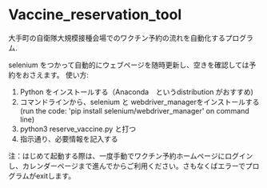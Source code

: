 # Vaccine_reservation_tool
大手町の自衛隊大規模接種会場でのワクチン予約の流れを自動化するプログラム.

selenium をつかって自動的にウェブページを随時更新し、空きを確認しては予約をおさえます。
使い方:
1. Python をインストールする（Anaconda　というdistribution がおすすめ)
2. コマンドラインから、selenium と webdriver_managerをインストールする　(run the code: 'pip install selenium/webdriver_manager' on command line)
3. python3 reserve_vaccine.py と打つ
4. 指示通り、必要情報を記入する　

注：はじめて起動する際は、一度手動でワクチン予約ホームページにログインし、カレンダーページまで進んでからご利用ください。さもなくばエラーでプログラムがexitします。
